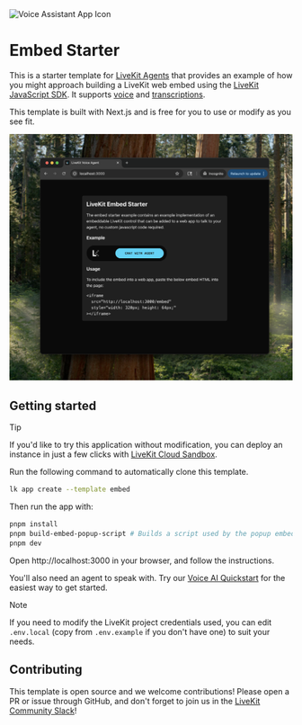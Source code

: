 <img src="./.github/assets/app-icon.png" alt="Voice Assistant App Icon" width="100" height="100">

# Embed Starter

This is a starter template for [LiveKit Agents](https://docs.livekit.io/agents) that provides an example of how you might approach building a LiveKit web embed using the [LiveKit JavaScript SDK](https://github.com/livekit/client-sdk-js). It supports [voice](https://docs.livekit.io/agents/start/voice-ai) and [transcriptions](https://docs.livekit.io/agents/build/text/).

This template is built with Next.js and is free for you to use or modify as you see fit.

![App screenshot](/.github/assets/frontend-screenshot.png)

## Getting started

> [!TIP]
> If you'd like to try this application without modification, you can deploy an instance in just a few clicks with [LiveKit Cloud Sandbox](https://cloud.livekit.io/projects/p_/sandbox/templates/embed).

Run the following command to automatically clone this template.

```bash
lk app create --template embed
```

Then run the app with:

```bash
pnpm install
pnpm build-embed-popup-script # Builds a script used by the popup embed
pnpm dev
```

Open http://localhost:3000 in your browser, and follow the instructions.

You'll also need an agent to speak with. Try our [Voice AI Quickstart](https://docs.livekit.io/start/voice-ai) for the easiest way to get started.

> [!NOTE]
> If you need to modify the LiveKit project credentials used, you can edit `.env.local` (copy from `.env.example` if you don't have one) to suit your needs.

## Contributing

This template is open source and we welcome contributions! Please open a PR or issue through GitHub, and don't forget to join us in the [LiveKit Community Slack](https://livekit.io/join-slack)!
